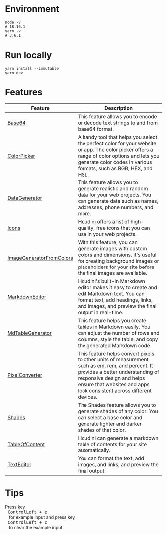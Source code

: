 # Environment

```shell
node -v
# 18.16.1
yarn -v
# 3.6.1
```

# Run locally

```shell
yarn install --immutable
yarn dev
```

# Features

| Feature                                                             | Description                                                                                                                                                                                                                             |
| ------------------------------------------------------------------- | --------------------------------------------------------------------------------------------------------------------------------------------------------------------------------------------------------------------------------------- |
| [Base64](https://houdini.onrender.com/base64)                       | This feature allows you to encode or decode text strings to and from base64 format.                                                                                                                                                     |
| [ColorPicker](https://houdini.onrender.com/cp)                      | A handy tool that helps you select the perfect color for your website or app. The color picker offers a range of color options and lets you generate color codes in various formats, such as RGB, HEX, and HSL.                         |
| [DataGenerator](https://houdini.onrender.com/data_gen)              | This feature allows you to generate realistic and random data for your web projects. You can generate data such as names, addresses, phone numbers, and more.                                                                           |
| [Icons](https://houdini.onrender.com/icons)                         | Houdini offers a list of high-quality, free icons that you can use in your web projects.                                                                                                                                                |
| [ImageGeneratorFromColors](https://houdini.onrender.com/)           | With this feature, you can generate images with custom colors and dimensions. It's useful for creating background images or placeholders for your site before the final images are available.                                           |
| [MarkdownEditor](https://houdini.onrender.com/me)                   | Houdini's built-in Markdown editor makes it easy to create and edit Markdown text. You can format text, add headings, links, and images, and preview the final output in real-time.                                                     |
| [MdTableGenerator](https://houdini.onrender.com/md_table_generator) | This feature helps you create tables in Markdown easily. You can adjust the number of rows and columns, style the table, and copy the generated Markdown code.                                                                          |
| [PixelConverter](https://houdini.onrender.com/pixel_converter)      | This feature helps convert pixels to other units of measurement such as em, rem, and percent. It provides a better understanding of responsive design and helps ensure that websites and apps look consistent across different devices. |
| [Shades](https://houdini.onrender.com/shades)                       | The Shades feature allows you to generate shades of any color. You can select a base color and generate lighter and darker shades of that color.                                                                                        |
| [TableOfContent](https://houdini.onrender.com/toc)                  | Houdini can generate a markdown table of contents for your site automatically.                                                                                                                                                          |
| [TextEditor](https://houdini.onrender.com/te)                       | You can format the text, add images, and links, and preview the final output.                                                                                                                                                           |

# Tips

Press key <kbd> <br> ControlLeft + e <br> </kbd> for example input and press key <kbd> <br> ControlLeft + c <br> </kbd> to clear the example input.
